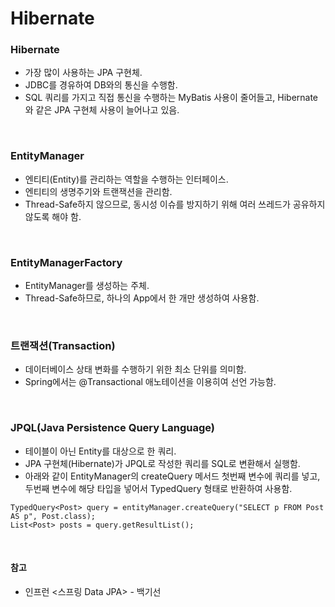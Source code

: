 # Hibernate

### Hibernate
* 가장 많이 사용하는 JPA 구현체.
* JDBC를 경유하여 DB와의 통신을 수행함.
* SQL 쿼리를 가지고 직접 통신을 수행하는 MyBatis 사용이 줄어들고, Hibernate와 같은 JPA 구현체 사용이 늘어나고 있음.

<br>

### EntityManager
* 엔티티(Entity)를 관리하는 역할을 수행하는 인터페이스.
* 엔티티의 생명주기와 트랜잭션을 관리함.
* Thread-Safe하지 않으므로, 동시성 이슈를 방지하기 위해 여러 쓰레드가 공유하지 않도록 해야 함.

<br>

### EntityManagerFactory
* EntityManager를 생성하는 주체.
* Thread-Safe하므로, 하나의 App에서 한 개만 생성하여 사용함.

<br>

### 트랜잭션(Transaction)
* 데이터베이스 상태 변화를 수행하기 위한 최소 단위를 의미함.
* Spring에서는 @Transactional 애노테이션을 이용히여 선언 가능함.

<br>

### JPQL(Java Persistence Query Language)
* 테이블이 아닌 Entity를 대상으로 한 쿼리.
* JPA 구현체(Hibernate)가 JPQL로 작성한 쿼리를 SQL로 변환해서 실행함.
* 아래와 같이 EntityManager의 createQuery 메서드 첫번째 변수에 쿼리를 넣고, 두번째 변수에 해당 타입을 넣어서 TypedQuery 형태로 반환하여 사용함.
```
TypedQuery<Post> query = entityManager.createQuery("SELECT p FROM Post AS p", Post.class); 
List<Post> posts = query.getResultList();
```

<br>

#### 참고
* 인프런 <스프링 Data JPA> - 백기선